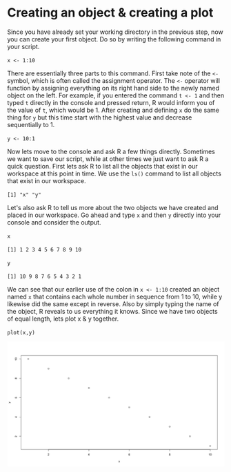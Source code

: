 # Creating an object & creating a plot

Since you have already set your working directory in the previous step, now you can create your first object.  Do so by writing the following command in your script.

`x <- 1:10`

There are essentially three parts to this command.  First take note of the `<-` symbol, which is often called the assignment operator.  The `<-` operator will function by assigning everything on its right hand side to the newly named object on the left.  For example, if you entered the command `t <- 1` and then typed `t` directly in the console and pressed return, R would inform you of the value of `t`, which would be 1.  After creating and defining `x` do the same thing for `y` but this time start with the highest value and decrease sequentially to 1.

`y <- 10:1`

Now lets move to the console and ask R a few things directly. Sometimes we want to save our script, while at other times we just want to ask R a quick question. First lets ask R to list all the objects that exist in our workspace at this point in time.  We use the `ls()` command to list all objects that exist in our workspace.

`[1] "x" "y"`

Let's also ask R to tell us more about the two objects we have created and placed in our workspace. Go ahead and type `x` and then `y` directly into your console and consider the output.

`x`

`[1] 1 2 3 4 5 6 7 8 9 10` 

`y`

`[1] 10 9 8 7 6 5 4 3 2 1`

We can see that our earlier use of the colon in `x <- 1:10` created an object named `x` that contains each whole number in sequence from 1 to 10, while y likewise did the same except in reverse. Also by simply typing the name of the object, R reveals to us everything it knows.  Since we have two objects of equal length, lets plot x & y together.

`plot(x,y)`



![A plot of x increasing while y is decreasing](.gitbook/assets/rplot01.png)

